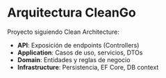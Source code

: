 # Arquitectura CleanGo

Proyecto siguiendo Clean Architecture:

- **API**: Exposición de endpoints (Controllers)
- **Application**: Casos de uso, servicios, DTOs
- **Domain**: Entidades y reglas de negocio
- **Infrastructure**: Persistencia, EF Core, DB context
